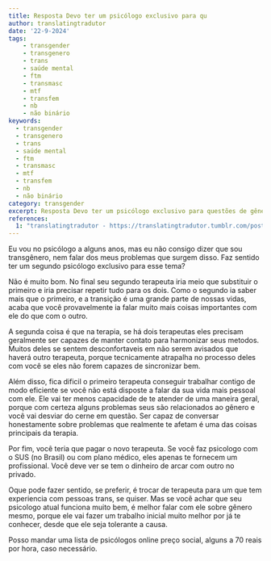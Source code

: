 ```yaml
---
title: Resposta Devo ter um psicólogo exclusivo para qu
author: translatingtradutor
date: '22-9-2024'
tags:
    - transgender
    - transgenero
    - trans
    - saúde mental
    - ftm
    - transmasc
    - mtf
    - transfem
    - nb
    - não binário
keywords:
  - transgender
  - transgenero
  - trans
  - saúde mental
  - ftm
  - transmasc
  - mtf
  - transfem
  - nb
  - não binário
category: transgender
excerpt: Resposta Devo ter um psicólogo exclusivo para questões de gênero?Eu vou no psicólogo a alguns anos, mas eu não consigo dizer que sou transgênero, ne...
references:
  1: "translatingtradutor - https://translatingtradutor.tumblr.com/post/762329325886406656/resposta-devo-ter-um-psic%C3%B3logo-exclusivo-para"
---
```


Eu vou no psicólogo a alguns anos, mas eu não consigo dizer que sou transgênero, nem falar dos meus problemas que surgem disso. Faz sentido ter um segundo psicólogo exclusivo para esse tema?

Não é muito bom. No final seu segundo terapeuta iria meio que substituir o primeiro e iria precisar repetir tudo para os dois. Como o segundo ia saber mais que o primeiro, e a transição é uma grande parte de nossas vidas, acaba que você provavelmente ia falar muito mais coisas importantes com ele do que com o outro.

A segunda coisa é que na terapia, se há dois terapeutas eles precisam geralmente ser capazes de manter contato para harmonizar seus metodos. Muitos deles se sentem desconfortaveis em não serem avisados que haverá outro terapeuta, porque tecnicamente atrapalha no processo deles com você se eles não forem capazes de sincronizar bem.

Além disso, fica dificil o primeiro terapeuta conseguir trabalhar contigo de modo eficiente se você não está disposte a falar da sua vida mais pessoal com ele. Ele vai ter menos capacidade de te atender de uma maneira geral, porque com certeza alguns problemas seus são relacionados ao gênero e você vai desviar do cerne em questão. Ser capaz de conversar honestamente sobre problemas que realmente te afetam é uma das coisas principais da terapia.

Por fim, você teria que pagar o novo terapeuta. Se você faz psicologo com o SUS (no Brasil) ou com plano médico, eles apenas te fornecem um profissional. Você deve ver se tem o dinheiro de arcar com outro no privado.

Oque pode fazer sentido, se preferir, é trocar de terapeuta para um que tem experiencia com pessoas trans, se quiser. Mas se você achar que seu psicologo atual funciona muito bem, é melhor falar com ele sobre gênero mesmo, porque ele vai fazer um trabalho inicial muito melhor por já te conhecer, desde que ele seja tolerante a causa.

Posso mandar uma lista de psicólogos online preço social, alguns a 70 reais por hora, caso necessário.